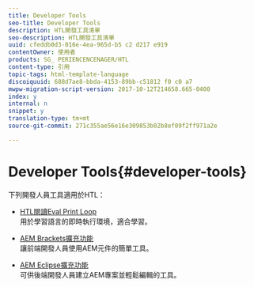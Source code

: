 ```yaml
---
title: Developer Tools
seo-title: Developer Tools
description: HTL開發工具清單
seo-description: HTL開發工具清單
uuid: cfeddb0d3-016e-4ea-965d-b5 c2 d217 e919
contentOwner: 使用者
products: SG_ PERIENCENCENAGER/HTL
content-type: 引用
topic-tags: html-template-language
discoiquuid: 688d7ae8-bbda-4153-89bb-c51812 f0 c0 a7
mwpw-migration-script-version: 2017-10-12T214658.665-0400
index: y
internal: n
snippet: y
translation-type: tm+mt
source-git-commit: 271c355ae56e16e309853b02b8ef09f2ff971a2e

---
```



# Developer Tools{#developer-tools}

下列開發人員工具適用於HTL：

* [HTL閱讀Eval Print Loop](https://github.com/Adobe-Marketing-Cloud/aem-htl-repl)\
   用於學習語言的即時執行環境，適合學習。

* [AEM Brackets擴充功能](https://helpx.adobe.com/experience-manager/6-4/sites/developing/using/aem-brackets.html)\
   讓前端開發人員使用AEM元件的簡單工具。

* [AEM Eclipse擴充功能](https://helpx.adobe.com/experience-manager/6-4/sites/developing/using/aem-eclipse.html)\
   可供後端開發人員建立AEM專案並輕鬆編輯的工具。


